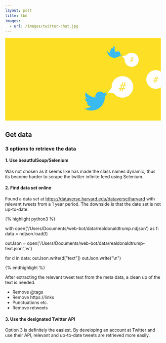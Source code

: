 ```yaml
---
layout: post
title: tbd
images:
  - url: /images/twitter-chat.jpg
---
```


<img src="/images/twitter-chat.jpg"/>


## Get data

### 3 options to retrieve the data

#### 1. Use beautfulSoup/Selenium 

Was not chosen as it seems like has made the class names dynamic, thus its become harder
to scrape the twitter infinite feed using Selenium.

#### 2. Find data set online

Found a data set at https://dataverse.harvard.edu/dataverse/harvard with relevant tweets from a 1 year period.
The downside is that the date set is not up-to-date.

{% highlight python3 %}

with open('/Users/Documents/web-bot/data/realdonaldtrump.ndjson') as f:
    data = ndjson.load(f)

outJson = open('/Users/Documents/web-bot/data/realdonaldtrump-text.json','w')

for d in data:
    outJson.write(d["text"])
    outJson.write("\n")

{% endhighlight %}

After extracting the relevant tweet text from the meta data, a clean up of the text is needed.

 * Remove @tags 
 * Remove https://links
 * Punctuations etc.
 * Remove retweets

#### 3. Use the designated Twitter API
 
 Option 3 is definitely the easiest. By developing an account at Twitter and use their API, relevant and up-to-date tweets are retrieved more easily.
 